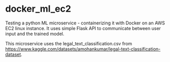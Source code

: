 # docker_ml_ec2
Testing a python ML microservice - containerizing it with Docker on an AWS EC2 linux instance.
It uses simple Flask API to communicate between user input and the trained model.

This microservice uses the legal_text_classification.csv from https://www.kaggle.com/datasets/amohankumar/legal-text-classification-dataset.
